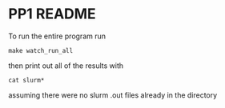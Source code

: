 # PP1 README #

To run the entire program run
```
make watch_run_all
```

then print out all of the results with
```
cat slurm*
```
assuming there were no slurm .out files already in the directory


